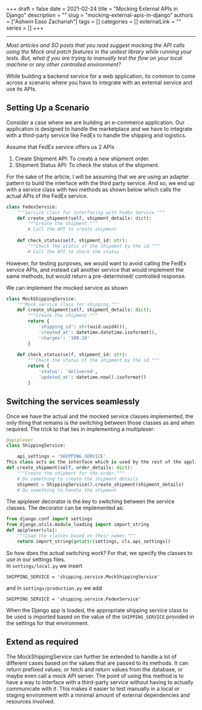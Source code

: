 +++ 
draft = false
date = 2021-02-24
title = "Mocking External APIs in Django"
description = ""
slug = "mocking-external-apis-in-django"
authors = ["Ashwin Easo Zachariah"]
tags = []
categories = []
externalLink = ""
series = []
+++

---

_Most articles and SO posts that you read suggest mocking the API calls using the Mock and patch features in the unitest library while running your tests. But, what if you are trying to manually test the flow on your local machine or any other controlled environment?_

While building a backend service for a web application, its common to come across a scenario where you have to integrate with an external service and use its APIs.

## Setting Up a Scenario
Consider a case where we are building an e-commerce application. Our application is designed to handle the marketplace and we have to integrate with a third-party service like FedEx to handle the shipping and logistics.

Assume that FedEx service offers us 2 APIs
1. Create Shipment API: To create a new shipment order.
2. Shipment Status API: To check the status of the shipment.

For the sake of the article, I will be assuming that we are using an adapter pattern to build the interface with the third party service. And so, we end up with a service class with two methods as shown below which calls the actual APIs of the FedEx service.

```python
class FedexService:
    """Service class for interfacing with FedEx Service."""
    def create_shipment(self, shipment_details: dict):
        """Create the shipment."""
        # Call the API to create shipment
    
    def check_status(self, shipment_id: str):
        """Check the status of the shipment by the id."""
        # Call the API to check the status
```

However, for testing purposes, we would want to avoid calling the FedEx service APIs, and instead call another service that would implement the same methods, but would return a pre-determined/ controlled response.

We can implement the mocked service as shown

```python
class MockShippingService:
    """Mock service class for shipping."""
    def create_shipment(self, shipment_details: dict):
        """Create the shipment."""
        return {
            'shipping_id': str(uuid.uuid4()),
            'created_at': datetime.datetime.isoformat(),
            'charges': '100.10'
        }
    
    def check_status(self, shipment_id: str):
        """Check the status of the shipment by the id."""
        return {
            'status': 'delivered',
            'updated_at': datetime.now().isoformat()
        }
```

## Switching the services seamlessly
Once we have the actual and the mocked service classes implemented, the only thing that remains is the switching between those classes as and when required. The trick to that lies in implementing a multiplexer:

```python
@apiplexer
class ShippingService:

    api_settings = 'SHIPPING_SERVICE'
This class acts as the interface which is used by the rest of the application to call the shipping service. For example:
def create_shipment(self, order_details: dict):
    """Create the shipment for the order."""
    # Do something to create the shipment_details
    shipment = ShippingService().create_shipment(shipment_details)
    # Do something to handle the shipment
```

The apiplexer decorator is the key to switching between the service classes. The decorator can be implemented as:

```python
from django.conf import settings
from django.utils.module_loading import import_string
def apiplexer(cls):
    """Load the classes based on their names."""
    return import_string(getattr(settings, cls.api_settings))
```

So how does the actual switching work? For that, we specify the classes to use in our settings files.  
In `settings/local.py` we insert

```
SHIPPING_SERVICE = 'shipping.service.MockShippingService'
```

and in `settings/production.py` we add

```
SHIPPING_SERVICE = 'shipping.service.FedexService'
```

When the Django app is loaded, the appropriate shipping service class to be used is imported based on the value of the `SHIPPING_SERVICE` provided in the settings for that environment.


## Extend as required
The MockShippingService can further be extended to handle a lot of different cases based on the values that are passed to its methods. It can return prefixed values; or fetch and return values from the database, or maybe even call a mock API server.
The point of using this method is to have a way to interface with a third-party service without having to actually communicate with it. This makes it easier to test manually in a local or staging environment with a minimal amount of external dependencies and resources involved.

